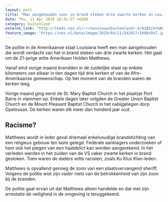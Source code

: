 ```yaml
---
layout: post
title: "Man aangehouden voor in brand steken drie zwarte kerken in Louisiana"
date: Thu, 11 Apr 2019 18:41:57 +0200
category: buitenland
externe_link: "http://feeds.nos.nl/~r/nosnieuwsbuitenland/~3/A1B1CktHAG8/2280010"
feature_image: "https://nos.nl/data/image/2019/04/11/542927/1008x567.jpg"
---
```


<p>De politie in de Amerikaanse staat Louisiana heeft een man aangehouden die wordt verdacht van het in brand steken van drie zwarte kerken. Het gaat om de 21-jarige witte Amerikaan Holden Matthews.</p>
<p>Vanaf eind vorige maand brandden in de zuidelijke staat op enkele kilometers van elkaar in tien dagen tijd drie kerken af van de Afro-Amerikaanse gemeenschap. Op het moment van de branden waren de kerken leeg.</p>
<p>Vorige maand ging eerst de St. Mary Baptist Church in het plaatsje Port Barre in vlammen op. Enkele dagen later volgden de Greater Union Baptist Church en de Mount Pleasant Baptist Church in het nabijgelegen dorp Opelousas. De kerken waren elk meer dan honderd jaar oud.</p>
<h2>Racisme?</h2>
<p>Matthews wordt in ieder geval driemaal enkelvoudige brandstichting van een religieus gebouw ten laste gelegd. Federale aanklagers onderzoeken of hem ook het plegen van een haatdelict kan worden aangerekend. In het verleden werden in het zuiden van de VS vaker zwarte kerken in brand gestoken. Toen waren de daders witte racisten, zoals Ku Klux Klan-leden.</p>
<p>Matthews is opvallend genoeg de zoon van een plaatsvervangend sheriff. Volgens de politie wist zijn vader niets van de betrokkenheid van zijn zoon bij de branden.</p>
<p>De politie gaat ervan uit dat Matthews alleen handelde en dat met zijn arrestatie de veiligheid in de omgeving is teruggekeerd.</p><img src="http://feeds.feedburner.com/~r/nosnieuwsbuitenland/~4/A1B1CktHAG8" height="1" width="1" alt=""/>
